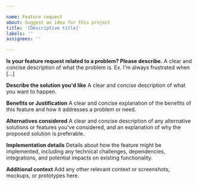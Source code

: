 ```yaml
---

name: Feature request
about: Suggest an idea for this project
title: '[Descriptive title]'
labels: ''
assignees: ''

---
```


**Is your feature request related to a problem? Please describe.**
A clear and concise description of what the problem is. Ex. I'm always frustrated when [...]

**Describe the solution you'd like**
A clear and concise description of what you want to happen.

**Benefits or Justification**
A clear and concise explanation of the benefits of this feature and how it addresses a problem or need.

**Alternatives considered**
A clear and concise description of any alternative solutions or features you've considered, and an explanation of why the proposed solution is preferable.

**Implementation details**
Details about how the feature might be implemented, including any technical challenges, dependencies, integrations, and potential impacts on existing functionality.

**Additional context**
Add any other relevant context or screenshots, mockups, or prototypes here.
